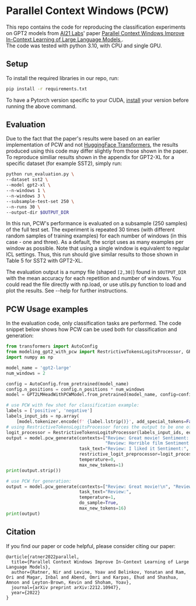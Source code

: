 # Parallel Context Windows (PCW)

This repo contains the code for reproducing the classification experiments on GPT2 models from [AI21 Labs](https://www.ai21.com/)' paper [Parallel Context Windows Improve In-Context Learning of Large Language Models
](https://arxiv.org/abs/2212.10947).  
The code was tested with python 3.10, with CPU and single GPU.

## Setup

To install the required libraries in our repo, run:
```bash
pip install -r requirements.txt
```
To have a Pytorch version specific to your CUDA, [install](https://pytorch.org/) your version before running the above command.

## Evaluation
Due to the fact that the paper's results were based on an earlier implementation of PCW and not [HuggingFace Transformers](https://huggingface.co/docs/transformers/index), the results produced using this code may differ slightly from those shown in the paper.
To reproduce similiar results shown in the appendix for GPT2-XL for a specific dataset (for example SST2), simply run:
```bash
python run_evaluation.py \
--dataset sst2 \
--model gpt2-xl \
--n-windows 1 \
--n-windows 3 \
--subsample-test-set 250 \
--n-runs 30 \
--output-dir $OUTPUT_DIR
```
In this run, PCW's performance is evaluated on a subsample (250 samples) of the full test set. 
The experiment is repeated 30 times (with different random samples of training examples) for each number of windows (in this case - one and three). 
As a default, the script uses as many examples per window as possible. 
Note that using a single window is equivalent to regular ICL settings. Thus, this run should give similar results to those shown in Table 5 for SST2 with GPT2-XL.

The evaluation output is a numpy file (shaped `[2,30]`) found in `$OUTPUT_DIR` with the mean accuracy for each repetition and number of windows.
You could read the file directly with np.load, or use utils.py function to load and plot the results.
See --help for further instructions.

## PCW Usage examples
In the evaluation code, only classification tasks are performed.
The code snippet below shows how PCW can be used both for classification and generation:
```python
from transformers import AutoConfig
from modeling_gpt2_with_pcw import RestrictiveTokensLogitsProcessor, GPT2LMHeadWithPCWModel
import numpy as np

model_name = 'gpt2-large'
num_windows = 2

config = AutoConfig.from_pretrained(model_name)
config.n_positions = config.n_positions * num_windows
model = GPT2LMHeadWithPCWModel.from_pretrained(model_name, config=config, ignore_mismatched_sizes=True)

# use PCW with few shot for classification example:
labels = ['positive', 'negative']
labels_input_ids = np.array(
    [model.tokenizer.encode(f' {label.lstrip()}', add_special_tokens=False) for label in labels])
# using RestrictiveTokensLogitsProcessor forces the output to be one of the labels:
logit_processor = RestrictiveTokensLogitsProcessor(labels_input_ids, eos_token_id=model.tokenizer.eos_token_id)
output = model.pcw_generate(contexts=["Review: Great movie! Sentiment: positive\n",
                                      "Review: Horrible film Sentiment: negative\n"],
                            task_text="Review: I liked it Sentiment:",
                            restrictive_logit_preprocessor=logit_processor,
                            temperature=0,
                            max_new_tokens=1)
print(output.strip())

# use PCW for generation:
output = model.pcw_generate(contexts=["Review: Great movie!\n", "Review: Horrible film\n"],
                            task_text="Review:",
                            temperature=1,
                            do_sample=True,
                            max_new_tokens=16)
print(output)
```

## Citation

If you find our paper or code helpful, please consider citing our paper:
```
@article{ratner2022parallel,
  title={Parallel Context Windows Improve In-Context Learning of Large Language Models},
  author={Ratner, Nir and Levine, Yoav and Belinkov, Yonatan and Ram, Ori and Magar, Inbal and Abend, Omri and Karpas, Ehud and Shashua, Amnon and Leyton-Brown, Kevin and Shoham, Yoav},
  journal={arXiv preprint arXiv:2212.10947},
  year={2022}
}
```
